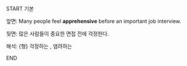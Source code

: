 START
기본

앞면:
Many people feel **apprehensive** before an important job interview.


뒷면:
많은 사람들이 중요한 면접 전에 걱정한다.


해석:
{형} 걱정하는 , 염려하는
<!--ID: 1740392419689-->
END